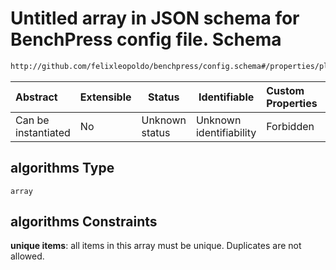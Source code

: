 # Untitled array in JSON schema for BenchPress config file. Schema

```txt
http://github.com/felixleopoldo/benchpress/config.schema#/properties/plotting/properties/algorithms
```




| Abstract            | Extensible | Status         | Identifiable            | Custom Properties | Additional Properties | Access Restrictions | Defined In                                                               |
| :------------------ | ---------- | -------------- | ----------------------- | :---------------- | --------------------- | ------------------- | ------------------------------------------------------------------------ |
| Can be instantiated | No         | Unknown status | Unknown identifiability | Forbidden         | Allowed               | none                | [config.schema.json\*](../out/config.schema.json "open original schema") |

## algorithms Type

`array`

## algorithms Constraints

**unique items**: all items in this array must be unique. Duplicates are not allowed.

